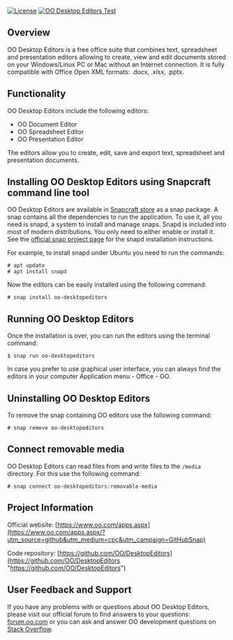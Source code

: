 [![License](https://img.shields.io/badge/License-GNU%20AGPL%20V3-green.svg?style=flat)](https://www.gnu.org/licenses/agpl-3.0.en.html)
[![OO Desktop Editors Test](https://snapcraft.io/oo-de-test/badge.svg)](https://snapcraft.io/oo-de-test)

## Overview

OO Desktop Editors is a free office suite that combines text, spreadsheet and presentation editors allowing to create, view and edit documents stored on your Windows/Linux PC or Mac without an Internet connection. It is fully compatible with Office Open XML formats: .docx, .xlsx, .pptx.

## Functionality

OO Desktop Editors include the following editors:

* OO Document Editor
* OO Spreadsheet Editor
* OO Presentation Editor
 
The editors allow you to create, edit, save and export text, spreadsheet and presentation documents.

## Installing OO Desktop Editors using Snapcraft command line tool

OO Desktop Editors are available in [Snapcraft store](https://snapcraft.io/oo-desktopeditors) as a snap package. A snap contains all the dependencies to run the application. To use it, all you need is snapd, a system to install and manage snaps. Snapd is included into most of modern distributions. You only need to either enable or install it. See the [official snap project page](https://docs.snapcraft.io/core/install) for the snapd installation instructions.

For example, to install snapd under Ubuntu you need to run the commands:

```
# apt update
# apt install snapd
```

Now the editors can be easily installed using the following command:

```
# snap install oo-desktopeditors
```

## Running OO Desktop Editors

Once the installation is over, you can run the editors using the terminal command:

```
$ snap run oo-desktopeditors
```

In case you prefer to use graphical user interface, you can always find the editors in your computer Application menu - Office - OO.

## Uninstalling OO Desktop Editors

To remove the snap containing OO editors use the following command:

```
# snap remove oo-desktopeditors
```

## Connect removable media

OO Desktop Editors can read files from and write files to the `/media` directory. For this use the following command:

```
# snap connect oo-desktopeditors:removable-media
```

## Project Information

Official website: [https://www.oo.com/apps.aspx](https://www.oo.com/apps.aspx/?utm_source=github&utm_medium=cpc&utm_campaign=GitHubSnap)

Code repository: [https://github.com/OO/DesktopEditors](https://github.com/OO/DesktopEditors "https://github.com/OO/DesktopEditors")

## User Feedback and Support

If you have any problems with or questions about OO Desktop Editors, please visit our official forum to find answers to your questions: [forum.oo.com][1] or you can ask and answer OO development questions on [Stack Overflow][3].

  [1]: https://forum.oo.com
  [2]: https://github.com/OO/DocumentServer
  [3]: http://stackoverflow.com/questions/tagged/oo
